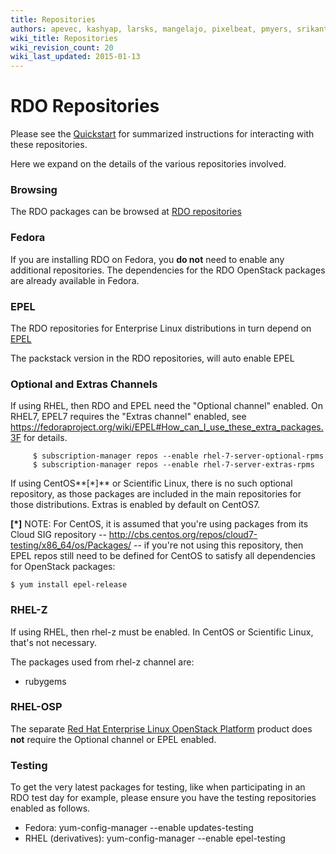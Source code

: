 ```yaml
---
title: Repositories
authors: apevec, kashyap, larsks, mangelajo, pixelbeat, pmyers, srikanth1239, strider
wiki_title: Repositories
wiki_revision_count: 20
wiki_last_updated: 2015-01-13
---
```


# RDO Repositories

Please see the [Quickstart](Quickstart) for summarized instructions for interacting with these repositories.

Here we expand on the details of the various repositories involved.

### Browsing

The RDO packages can be browsed at [RDO repositories](http://rdo.fedorapeople.org/openstack/)

### Fedora

If you are installing RDO on Fedora, you **do not** need to enable any additional repositories. The dependencies for the RDO OpenStack packages are already available in Fedora.

### EPEL

The RDO repositories for Enterprise Linux distributions in turn depend on [EPEL](http://fedoraproject.org/wiki/EPEL)

The packstack version in the RDO repositories, will auto enable EPEL

### Optional and Extras Channels

If using RHEL, then RDO and EPEL need the "Optional channel" enabled. On RHEL7, EPEL7 requires the "Extras channel" enabled, see <https://fedoraproject.org/wiki/EPEL#How_can_I_use_these_extra_packages.3F> for details.

         $ subscription-manager repos --enable rhel-7-server-optional-rpms
         $ subscription-manager repos --enable rhel-7-server-extras-rpms

If using CentOS**[\*]** or Scientific Linux, there is no such optional repository, as those packages are included in the main repositories for those distributions. Extras is enabled by default on CentOS7.

**[\*]** NOTE: For CentOS, it is assumed that you're using packages from its Cloud SIG repository -- <http://cbs.centos.org/repos/cloud7-testing/x86_64/os/Packages/> -- if you're not using this repository, then EPEL repos still need to be defined for CentOS to satisfy all dependencies for OpenStack packages:

    $ yum install epel-release

### RHEL-Z

If using RHEL, then rhel-z must be enabled. In CentOS or Scientific Linux, that's not necessary.

The packages used from rhel-z channel are:

*   rubygems

### RHEL-OSP

The separate [Red Hat Enterprise Linux OpenStack Platform](http://redhat.com/openstack) product does **not** require the Optional channel or EPEL enabled.

### Testing

To get the very latest packages for testing, like when participating in an RDO test day for example, please ensure you have the testing repositories enabled as follows.

*   Fedora: yum-config-manager --enable updates-testing
*   RHEL (derivatives): yum-config-manager --enable epel-testing

